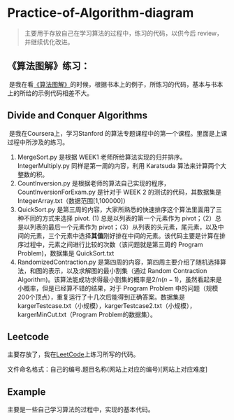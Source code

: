 # Practice-of-Algorithm-diagram

> 主要用于存放自己在学习算法的过程中，练习的代码，以供今后 review，并继续优化改进。

## 《算法图解》练习：

​	是我在看[《算法图解》](https://book.douban.com/subject/26979890/)的时候，根据书本上的例子，所练习的代码，基本与书本上的所给的示例代码相差不大。



## Divide and Conquer Algorithms

​	是我在Coursera上，学习Stanford 的算法专题课程中的第一个课程。里面是上课过程中所涉及的练习。

1. MergeSort.py 是根据 WEEK1 老师所给算法实现的归并排序。IntegerMultiply.py 同样是第一周的内容，利用 Karatsuda 算法来计算两个大整数的积。
2. CountInversion.py 是根据老师的算法自己实现的程序，CountInversionForExam.py 是针对于 WEEK 2 的测试的代码，其数据集是 IntegerArray.txt（数据范围[1,100000]）
3. QuickSort.py 是第三周的内容，大家所熟悉的快速排序这个算法里面用了三种不同的方式来选择 pivot. (1) 总是以列表的第一个元素作为 pivot；（2）总是以列表的最后一个元素作为 pivot；（3）从列表的头元素，尾元素，以及中间的元素，三个元素中选择**其值**刚好排在中间的元素。该代码主要是计算在排序过程中，元素之间进行比较的次数（该问题就是第三周的 Program Problem)，数据集是 QuickSort.txt
4. RandomizedContraction.py 是第四周的内容，第四周主要介绍了随机选择算法，和图的表示，以及求解图的最小割集（通过 Random Contraction Algorithm)。该算法能成功求得最小割集的概率是$2/n(n-1)$，虽然看起来是小概率，但是已经算不错的结果，对于 Program Problem 中的问题（规模200个顶点），重复运行了十几次后能得到正确答案。数据集是kargerTestcase.txt（小规模），kargerTestcase2.txt（小规模），kargerMinCut.txt（Program Problem的数据集）。



## Leetcode

主要存放了，我在[LeetCode](https://leetcode.com/)上练习所写的代码。

文件命名格式：自己的编号.题目名称(网站上对应的编号)[网站上对应难度]



## Example

主要是一些自己学习算法的过程中，实现的基本代码。